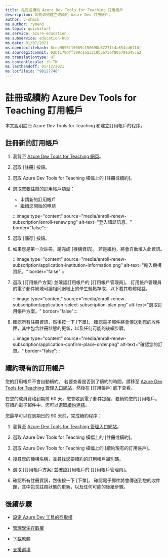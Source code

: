 ```yaml
---
title: 註冊或續約 Azure Dev Tools for Teaching 訂用帳戶
description: 說明如何建立或續約 Azure Dev 訂用帳戶。
author: v-shmck
ms.author: rymend
ms.topic: quickstart
ms.service: azure-education
ms.subservice: education-hub
ms.date: 01/07/2021
ms.openlocfilehash: 0ceb9095f15009c150690b67271f4a654cd6110f
ms.sourcegitcommit: 02b1179dff399c1aa3210b5b73bf805791d45ca2
ms.translationtype: HT
ms.contentlocale: zh-TW
ms.lasthandoff: 01/12/2021
ms.locfileid: "98127748"
---
```

# <a name="enroll-or-renew-an-azure-dev-tools-for-teaching-subscription"></a>註冊或續約 Azure Dev Tools for Teaching 訂用帳戶

本文說明註冊 Azure Dev Tools for Teaching 和建立訂用帳戶的程序。

## <a name="enroll-a-new-subscription"></a>註冊新的訂用帳戶

1. 瀏覽至 [Azure Dev Tools for Teaching 網頁](https://azure.microsoft.com/education/institutions/)。
1. 選取 [註冊] 按鈕。 
1. 選取 Azure Dev Tools for Teaching 橫幅上的 [註冊或續約]。
1. 選取您要註冊的訂用帳戶類型：
    - 申請新的訂用帳戶
    - 繼續您開始的申請
 
    :::image type="content" source="media/enroll-renew-subscription/enroll-renew.png" alt-text="登入錯誤訊息。" border="false":::

1. 選取 [儲存] 按鈕。

1. 如果您是第一次註冊，請完成 [機構資訊]。 若是續約，將會自動填入此資訊。

    :::image type="content" source="media/enroll-renew-subscription/application-institution-information.png" alt-text="輸入機構資訊。" border="false":::

1. 選取 [訂用帳戶方案] 並確認訂用帳戶的 [訂用帳戶管理員]。 訂用帳戶管理員的電子郵件網域可讓相同網域上的學生輕鬆存取，以下載其軟體權益。

    :::image type="content" source="media/enroll-renew-subscription/application-select-subscription-plan.png" alt-text="選取訂用帳戶方案。" border="false":::
    
1. 確認所有註冊資訊，然後按一下 [下單]。 確認電子郵件將會傳送到您的收件匣，其中包含註冊狀態的更新，以及任何可能的後續步驟。

    :::image type="content" source="media/enroll-renew-subscription/application-confirm-place-order.png" alt-text="確認您的訂單。" border="false":::

## <a name="renew-an-existing-subscription"></a>續約現有的訂用帳戶

您的訂用帳戶不會自動續約。 若要查看是否到了續約的時間，請移至 [Azure Dev Tools for Teaching 管理入口網站](https://portal.azureforeducation.microsoft.com/)，然後在 [訂用帳戶] 底下查看。

在您的成員資格到期前 60 天，您會收到電子郵件提醒，要續約您的訂用帳戶。 在續約電子郵件中，您可以選取[續約連結](https://portal.azureforeducation.microsoft.com/)。

您最早可以在到期日的 90 天前，完成續約程序：

1. 瀏覽至 [Azure Dev Tools for Teaching 管理入口網站](https://portal.azureforeducation.microsoft.com/)。

1. 選取 Azure Dev Tools for Teaching 橫幅上的 [註冊或續約]。

1. 選取 Azure Dev Tools for Teaching 橫幅上的 [續約現有的訂用帳戶]。

1. 搜尋您的機構名稱，並尋找您要續約的訂用帳戶識別碼。

1. 選取 [訂用帳戶方案] 並確認訂用帳戶的 [訂用帳戶管理員]。

1. 確認所有註冊資訊，然後按一下 [下單]。 確認電子郵件將會傳送到您的收件匣，其中包含註冊狀態的更新，以及任何可能的後續步驟。


## <a name="next-steps"></a>後續步驟   

- [設定 Azure Dev 工具的存取權](set-up-access.md)

- [管理學生存取權](manage-students.md)

- [下載軟體](download-software.md)

- [支援選項](program-support.md)
